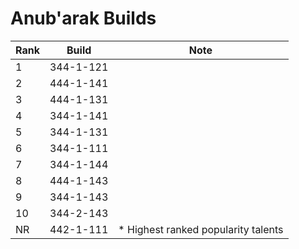 # Anub'arak Builds

Rank | Build     | Note
---- | -----     | ----
  1  | 344-1-121 | 
  2  | 444-1-141 | 
  3  | 444-1-131 | 
  4  | 344-1-141 | 
  5  | 344-1-131 | 
  6  | 344-1-111 | 
  7  | 344-1-144 | 
  8  | 444-1-143 | 
  9  | 344-1-143 | 
  10 | 344-2-143 | 
  NR | 442-1-111 | * Highest ranked popularity talents
